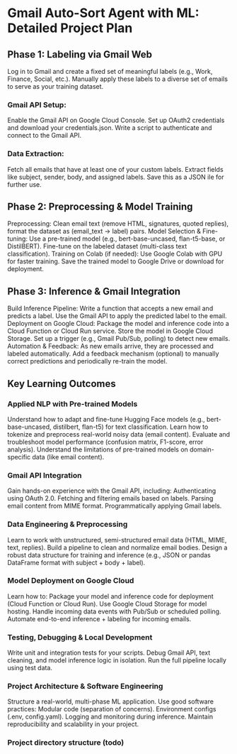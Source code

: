 # Gmail Auto-Sort Agent with ML: Detailed Project Plan

## Phase 1: Labeling via Gmail Web
Log in to Gmail and create a fixed set of meaningful labels (e.g., Work, Finance, Social, etc.).
Manually apply these labels to a diverse set of emails to serve as your training dataset.

### Gmail API Setup:
Enable the Gmail API on Google Cloud Console.
Set up OAuth2 credentials and download your credentials.json.
Write a script to authenticate and connect to the Gmail API.

### Data Extraction:
Fetch all emails that have at least one of your custom labels.
Extract fields like subject, sender, body, and assigned labels.
Save this as a JSON ile for further use.

## Phase 2: Preprocessing & Model Training
Preprocessing: Clean email text (remove HTML, signatures, quoted replies), 
format the dataset as (email_text → label) pairs.
Model Selection & Fine-tuning: Use a pre-trained model (e.g., bert-base-uncased, flan-t5-base, or DistilBERT).
Fine-tune on the labeled dataset (multi-class text classification).
Training on Colab (if needed): Use Google Colab with GPU for faster training.
Save the trained model to Google Drive or download for deployment.

## Phase 3: Inference & Gmail Integration
Build Inference Pipeline: Write a function that accepts a new email and predicts a label.
Use the Gmail API to apply the predicted label to the email.
Deployment on Google Cloud: Package the model and inference code into a Cloud Function or Cloud Run service.
Store the model in Google Cloud Storage.
Set up a trigger (e.g., Gmail Pub/Sub, polling) to detect new emails.
Automation & Feedback: As new emails arrive, they are processed and labeled automatically.
Add a feedback mechanism (optional) to manually correct predictions and periodically re-train the model.

## Key Learning Outcomes

### Applied NLP with Pre-trained Models
Understand how to adapt and fine-tune Hugging Face models (e.g., bert-base-uncased, distilbert, flan-t5) for text classification.
Learn how to tokenize and preprocess real-world noisy data (email content).
Evaluate and troubleshoot model performance (confusion matrix, F1-score, error analysis).
Understand the limitations of pre-trained models on domain-specific data (like email content).

### Gmail API Integration
Gain hands-on experience with the Gmail API, including:
Authenticating using OAuth 2.0.
Fetching and filtering emails based on labels.
Parsing email content from MIME format.
Programmatically applying Gmail labels.

### Data Engineering & Preprocessing
Learn to work with unstructured, semi-structured email data (HTML, MIME, text, replies).
Build a pipeline to clean and normalize email bodies.
Design a robust data structure for training and inference (e.g., JSON or pandas DataFrame format with subject + body + label).

### Model Deployment on Google Cloud
Learn how to:
Package your model and inference code for deployment (Cloud Function or Cloud Run).
Use Google Cloud Storage for model hosting.
Handle incoming data events with Pub/Sub or scheduled polling.
Automate end-to-end inference + labeling for incoming emails.

### Testing, Debugging & Local Development
Write unit and integration tests for your scripts.
Debug Gmail API, text cleaning, and model inference logic in isolation.
Run the full pipeline locally using test data.

### Project Architecture & Software Engineering
Structure a real-world, multi-phase ML application.
Use good software practices:
Modular code (separation of concerns).
Environment configs (.env, config.yaml).
Logging and monitoring during inference.
Maintain reproducibility and scalability in your project.

### Project directory structure (todo)
